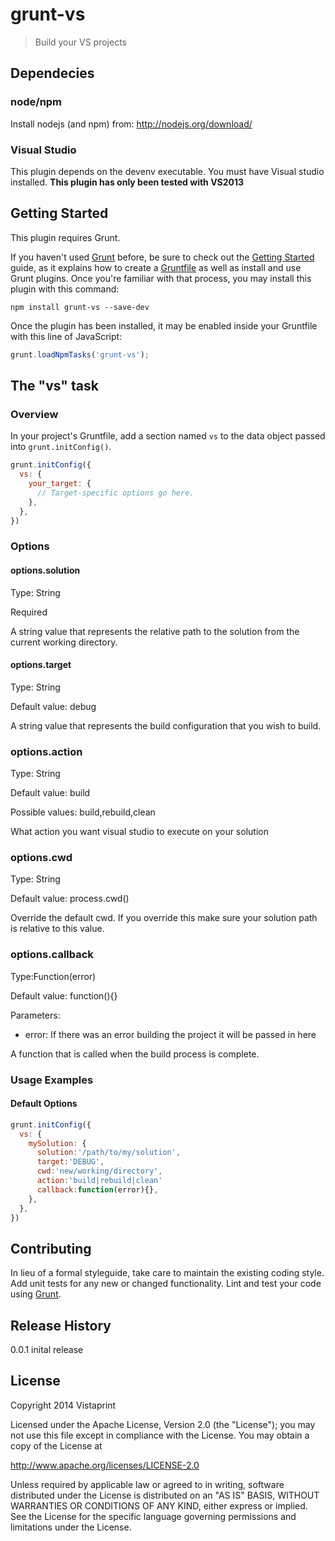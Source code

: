 # grunt-vs

> Build your VS projects


## Dependecies

### node/npm
  Install nodejs (and npm) from: http://nodejs.org/download/

### Visual Studio

  This plugin depends on the devenv executable. You must have Visual studio installed.
  **This plugin has only been tested with VS2013**

## Getting Started
This plugin requires Grunt.

If you haven't used [Grunt](http://gruntjs.com/) before, be sure to check out the [Getting Started](http://gruntjs.com/getting-started) guide, as it explains how to create a [Gruntfile](http://gruntjs.com/sample-gruntfile) as well as install and use Grunt plugins. Once you're familiar with that process, you may install this plugin with this command:

```shell
npm install grunt-vs --save-dev
```

Once the plugin has been installed, it may be enabled inside your Gruntfile with this line of JavaScript:

```js
grunt.loadNpmTasks('grunt-vs');
```

## The "vs" task

### Overview
In your project's Gruntfile, add a section named `vs` to the data object passed into `grunt.initConfig()`.

```js
grunt.initConfig({
  vs: {
    your_target: {
      // Target-specific options go here.
    },
  },
})
```

### Options


#### options.solution

Type: String

Required 

A string value that represents the relative path to the solution from the current working directory.

#### options.target

Type: String

Default value: debug

A string value that represents the build configuration that you wish to build.

### options.action

Type: String

Default value: build

Possible values: build,rebuild,clean

What action you want visual studio to execute on your solution

### options.cwd

Type: String

Default value: process.cwd()

Override the default cwd. If you override this make sure your solution path is relative to this value.

### options.callback

Type:Function(error)

Default value: function(){}

Parameters: 
- error: If there was an error building the project it will be passed in here

A function that is called when the build process is complete.


### Usage Examples

#### Default Options


```js
grunt.initConfig({
  vs: {
    mySolution: {
      solution:'/path/to/my/solution',  
      target:'DEBUG', 
      cwd:'new/working/directory', 
      action:'build|rebuild|clean'  
      callback:function(error){}, 
    },
  },
})
```



## Contributing
In lieu of a formal styleguide, take care to maintain the existing coding style. Add unit tests for any new or changed functionality. Lint and test your code using [Grunt](http://gruntjs.com/).

## Release History
0.0.1 inital release

## License
Copyright 2014 Vistaprint

Licensed under the Apache License, Version 2.0 (the "License");
you may not use this file except in compliance with the License.
You may obtain a copy of the License at

http://www.apache.org/licenses/LICENSE-2.0

Unless required by applicable law or agreed to in writing, software
distributed under the License is distributed on an "AS IS" BASIS,
WITHOUT WARRANTIES OR CONDITIONS OF ANY KIND, either express or implied.
See the License for the specific language governing permissions and
limitations under the License.
